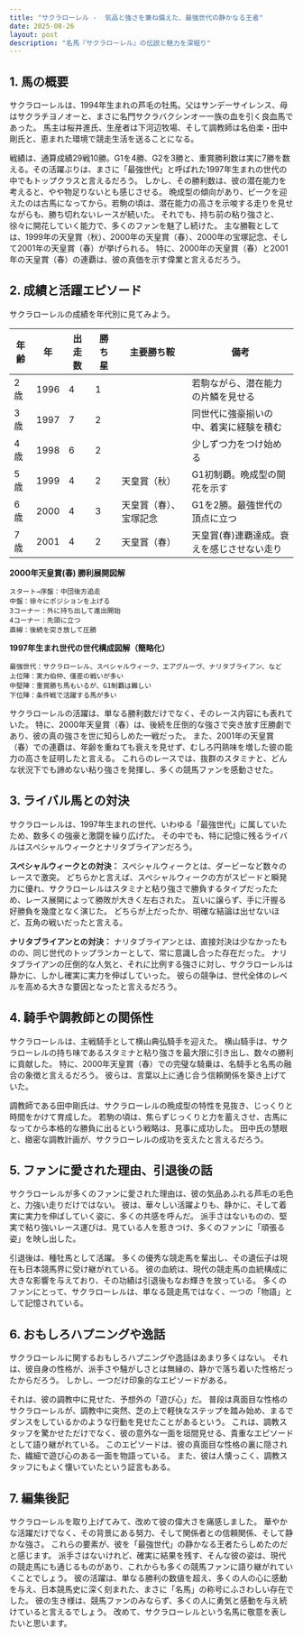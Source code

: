 ```yaml
---
title: "サクラローレル -  気品と強さを兼ね備えた、最強世代の静かなる王者"
date: 2025-08-26
layout: post
description: "名馬『サクラローレル』の伝説と魅力を深堀り"
---
```


## 1. 馬の概要

サクラローレルは、1994年生まれの芦毛の牡馬。父はサンデーサイレンス、母はサクラチヨノオーと、まさに名門サクラバクシンオー一族の血を引く良血馬であった。  馬主は桜井進氏、生産者は下河辺牧場、そして調教師は名伯楽・田中剛氏と、恵まれた環境で競走生活を送ることになる。

戦績は、通算成績29戦10勝。G1を4勝、G2を3勝と、重賞勝利数は実に7勝を数える。その活躍ぶりは、まさに「最強世代」と呼ばれた1997年生まれの世代の中でもトップクラスと言えるだろう。  しかし、その勝利数は、彼の潜在能力を考えると、やや物足りないとも感じさせる。  晩成型の傾向があり、ピークを迎えたのは古馬になってから。若駒の頃は、潜在能力の高さを示唆する走りを見せながらも、勝ち切れないレースが続いた。  それでも、持ち前の粘り強さと、徐々に開花していく能力で、多くのファンを魅了し続けた。  主な勝鞍としては、1999年の天皇賞（秋）、2000年の天皇賞（春）、2000年の宝塚記念、そして2001年の天皇賞（春）が挙げられる。  特に、2000年の天皇賞（春）と2001年の天皇賞（春）の連覇は、彼の真価を示す偉業と言えるだろう。


## 2. 成績と活躍エピソード

サクラローレルの成績を年代別に見てみよう。

| 年齢 | 年 | 出走数 | 勝ち星 | 主要勝ち鞍 | 備考 |
|---|---|---|---|---|---|
| 2歳 | 1996 | 4 | 1 |  | 若駒ながら、潜在能力の片鱗を見せる |
| 3歳 | 1997 | 7 | 2 |  | 同世代に強豪揃いの中、着実に経験を積む |
| 4歳 | 1998 | 6 | 2 |  | 少しずつ力をつけ始める |
| 5歳 | 1999 | 4 | 2 | 天皇賞（秋） | G1初制覇。晩成型の開花を示す |
| 6歳 | 2000 | 4 | 3 | 天皇賞（春）、宝塚記念 | G1を2勝。最強世代の頂点に立つ |
| 7歳 | 2001 | 4 | 2 | 天皇賞（春） | 天皇賞(春)連覇達成。衰えを感じさせない走り |


**2000年天皇賞(春) 勝利展開図解**

```
スタート→序盤：中団後方追走
中盤：徐々にポジションを上げる
3コーナー：外に持ち出して進出開始
4コーナー：先頭に立つ
直線：後続を突き放して圧勝
```

**1997年生まれ世代の世代構成図解（簡略化）**

```
最強世代：サクラローレル、スペシャルウィーク、エアグルーヴ、ナリタブライアン、など
上位陣：実力伯仲、僅差の戦いが多い
中堅陣：重賞勝ち馬もいるが、G1制覇は難しい
下位陣：条件戦で活躍する馬が多い
```

サクラローレルの活躍は、単なる勝利数だけでなく、そのレース内容にも表れていた。  特に、2000年天皇賞（春）は、後続を圧倒的な強さで突き放す圧勝劇であり、彼の真の強さを世に知らしめた一戦だった。  また、2001年の天皇賞（春）での連覇は、年齢を重ねても衰えを見せず、むしろ円熟味を増した彼の能力の高さを証明したと言える。  これらのレースでは、抜群のスタミナと、どんな状況下でも諦めない粘り強さを発揮し、多くの競馬ファンを感動させた。


## 3. ライバル馬との対決

サクラローレルは、1997年生まれの世代、いわゆる「最強世代」に属していたため、数多くの強豪と激闘を繰り広げた。  その中でも、特に記憶に残るライバルはスペシャルウィークとナリタブライアンだろう。

**スペシャルウィークとの対決：**  スペシャルウィークとは、ダービーなど数々のレースで激突。  どちらかと言えば、スペシャルウィークの方がスピードと瞬発力に優れ、サクラローレルはスタミナと粘り強さで勝負するタイプだったため、レース展開によって勝敗が大きく左右された。  互いに譲らず、手に汗握る好勝負を幾度となく演じた。  どちらが上だったか、明確な結論は出せないほど、互角の戦いだったと言える。

**ナリタブライアンとの対決：**  ナリタブライアンとは、直接対決は少なかったものの、同じ世代のトップランカーとして、常に意識し合った存在だった。  ナリタブライアンの圧倒的な人気と、それに比例する強さに対し、サクラローレルは静かに、しかし確実に実力を伸ばしていった。  彼らの競争は、世代全体のレベルを高める大きな要因となったと言えるだろう。


## 4. 騎手や調教師との関係性

サクラローレルは、主戦騎手として横山典弘騎手を迎えた。  横山騎手は、サクラローレルの持ち味であるスタミナと粘り強さを最大限に引き出し、数々の勝利に貢献した。  特に、2000年天皇賞（春）での完璧な騎乗は、名騎手と名馬の融合の象徴と言えるだろう。  彼らは、言葉以上に通じ合う信頼関係を築き上げていた。

調教師である田中剛氏は、サクラローレルの晩成型の特性を見抜き、じっくりと時間をかけて育成した。  若駒の頃は、焦らずじっくりと力を蓄えさせ、古馬になってから本格的な勝負に出るという戦略は、見事に成功した。  田中氏の慧眼と、緻密な調教計画が、サクラローレルの成功を支えたと言えるだろう。


## 5. ファンに愛された理由、引退後の話

サクラローレルが多くのファンに愛された理由は、彼の気品あふれる芦毛の毛色と、力強い走りだけではない。  彼は、華々しい活躍よりも、静かに、そして着実に実力を伸ばしていく姿に、多くの共感を呼んだ。  派手さはないものの、堅実で粘り強いレース運びは、見ている人を惹きつけ、多くのファンに「頑張る姿」を映し出した。

引退後は、種牡馬として活躍。  多くの優秀な競走馬を輩出し、その遺伝子は現在も日本競馬界に受け継がれている。  彼の血統は、現代の競走馬の血統構成に大きな影響を与えており、その功績は引退後もなお輝きを放っている。  多くのファンにとって、サクラローレルは、単なる競走馬ではなく、一つの「物語」として記憶されている。


## 6. おもしろハプニングや逸話

サクラローレルに関するおもしろハプニングや逸話はあまり多くはない。  それは、彼自身の性格が、派手さや騒がしさとは無縁の、静かで落ち着いた性格だったからだろう。  しかし、一つだけ印象的なエピソードがある。

それは、彼の調教中に見せた、予想外の「遊び心」だ。  普段は真面目な性格のサクラローレルが、調教中に突然、芝の上で軽快なステップを踏み始め、まるでダンスをしているかのような行動を見せたことがあるという。  これは、調教スタッフを驚かせただけでなく、彼の意外な一面を垣間見せる、貴重なエピソードとして語り継がれている。  このエピソードは、彼の真面目な性格の裏に隠された、繊細で遊び心のある一面を物語っている。  また、彼は人懐っこく、調教スタッフにもよく懐いていたという証言もある。


## 7. 編集後記

サクラローレルを取り上げてみて、改めて彼の偉大さを痛感しました。  華やかな活躍だけでなく、その背景にある努力、そして関係者との信頼関係、そして静かな強さ。  これらの要素が、彼を「最強世代」の静かなる王者たらしめたのだと感じます。  派手さはないけれど、確実に結果を残す、そんな彼の姿は、現代の競走馬にも通じるものがあり、これからも多くの競馬ファンに語り継がれていくことでしょう。  彼の活躍は、単なる勝利の数値を超え、多くの人の心に感動を与え、日本競馬史に深く刻まれた、まさに「名馬」の称号にふさわしい存在でした。  彼の生き様は、競馬ファンのみならず、多くの人に勇気と感動を与え続けていると言えるでしょう。  改めて、サクラローレルという名馬に敬意を表したいと思います。
